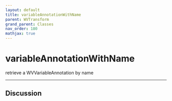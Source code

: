 ```yaml
---
layout: default
title: variableAnnotationWithName
parent: WVTransform
grand_parent: Classes
nav_order: 180
mathjax: true
---
```


#  variableAnnotationWithName

retrieve a WVVariableAnnotation by name


---

## Discussion

  
